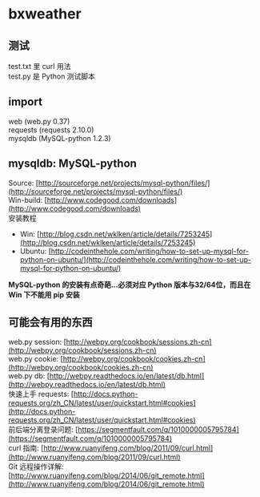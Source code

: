 # bxweather

## 测试
test.txt 里 curl 用法  
test.py 是 Python 测试脚本  


## import
web (web.py 0.37)  
requests (requests 2.10.0)  
mysqldb (MySQL-python 1.2.3)  


## mysqldb: MySQL-python
Source: [http://sourceforge.net/projects/mysql-python/files/](http://sourceforge.net/projects/mysql-python/files/)  
Win-build: [http://www.codegood.com/downloads](http://www.codegood.com/downloads)  
安装教程
- Win: [http://blog.csdn.net/wklken/article/details/7253245](http://blog.csdn.net/wklken/article/details/7253245)
- Ubuntu: [http://codeinthehole.com/writing/how-to-set-up-mysql-for-python-on-ubuntu/](http://codeinthehole.com/writing/how-to-set-up-mysql-for-python-on-ubuntu/)

**MySQL-python 的安装有点奇葩...必须对应 Python 版本与32/64位，而且在 Win 下不能用 pip 安装**


## 可能会有用的东西
web.py session: [http://webpy.org/cookbook/sessions.zh-cn](http://webpy.org/cookbook/sessions.zh-cn)  
web.py cookie: [http://webpy.org/cookbook/cookies.zh-cn](http://webpy.org/cookbook/cookies.zh-cn)  
web.py db: [http://webpy.readthedocs.io/en/latest/db.html](http://webpy.readthedocs.io/en/latest/db.html)  
快速上手 requests: [http://docs.python-requests.org/zh_CN/latest/user/quickstart.html#cookies](http://docs.python-requests.org/zh_CN/latest/user/quickstart.html#cookies)  
前后端分离登录问题: [https://segmentfault.com/q/1010000005795784](https://segmentfault.com/q/1010000005795784)  
curl 指南: [http://www.ruanyifeng.com/blog/2011/09/curl.html](http://www.ruanyifeng.com/blog/2011/09/curl.html)  
Git 远程操作详解: [http://www.ruanyifeng.com/blog/2014/06/git_remote.html](http://www.ruanyifeng.com/blog/2014/06/git_remote.html)  
